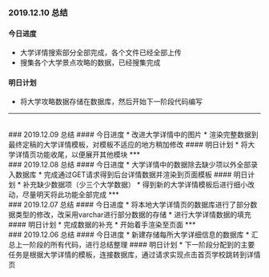 
### 2019.12.10 总结  
#### 今日进度  
* 大学详情搜索部分全部完成，各个文件已经全部上传              
* 搜集各个大学景点攻略的数据，已经搜集完成         
#### 明日计划  
* 将大学攻略数据存储在数据库，然后开始下一阶段代码编写    
***  

<br/>
### 2019.12.09 总结  
#### 今日进度  
* 改进大学详情中的图片          
* 渲染完整数据到最终定稿的大学详情模板，对模板不适应的地方稍加修改      
#### 明日计划  
* 将大学详情页功能收尾，以便展开其他模块  
***  

<br/>
### 2019.12.08 总结  
#### 今日进度  
* 大学详情中的数据除去缺少项以外全部录入数据库      
* 完成通过GET请求得到后台详情数据并渲染到页面模板      
#### 明日计划  
* 补充缺少数据项（少三个大学数据）    
* 得到新的大学详情模板后进行细小改动，尽量明天将此功能全部完成  
***  

<br/>
### 2019.12.07 总结  
#### 今日进度  
* 将本地大学详情页的数据库进行了部分数据类型的修改，改采用varchar进行部分数据的存储    
* 进行大学详情数据的填充    
#### 明日计划  
* 完成数据的补充  
* 开始着手渲染至页面      
***  

<br/>
### 2019.12.06 总结  
#### 今日进度  
* 新建存储每所大学详细信息的数据库  
* 汇总上一阶段的所有代码，进行总结整理  
#### 明日计划  
* 下一阶段分配到的主要任务是根据大学详情的模板，连接数据库，通过请求实现点击首页学校跳转到详情页  
